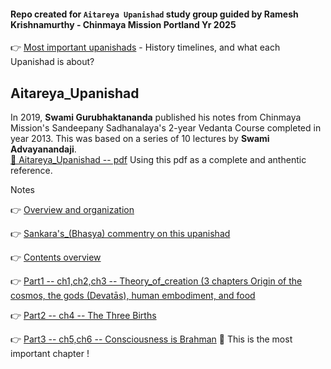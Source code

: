 #### Repo created for `Aitareya Upanishad` study group guided by Ramesh Krishnamurthy - Chinmaya Mission Portland Yr 2025


👉 [Most important upanishads](https://github.com/lgtkgtv/upanishads_vedanta_study/blob/main/about_upanishads.md)  - History timelines, and what each Upanishad is about?

## Aitareya_Upanishad

In 2019, **Swami Gurubhaktananda** published his notes from Chinmaya Mission's Sandeepany Sadhanalaya's 2-year Vedanta Course completed in year 2013. This was based on a series of 10 lectures by **Swami Advayanandaji**.  
[🎯 Aitareya_Upanishad -- pdf](https://chinfo.org/wp-content/uploads/2024/05/34_Aitareya_Upanishad-fced564c-5f2f-45c3-a707-9990f0e6fc3f.pdf)  Using this pdf as a complete and anthentic reference.

Notes    

👉 [Overview and organization](https://github.com/lgtkgtv/upanishads_vedanta_study/blob/main/Aitareya_Upanishad/1_Notes_from--Sw_Gurubhaktanandas--Sandeepanys_Vedanta_Course--2019.md)   

👉 [Sankara's_(Bhasya) commentry on this upanishad](https://github.com/lgtkgtv/upanishads_vedanta_study/blob/main/Aitareya_Upanishad/2_Sankara_Bhasya--from--Rameshji--reformatted.md)  

👉 [Contents overview](https://github.com/lgtkgtv/upanishads_vedanta_study/blob/main/Aitareya_Upanishad/Contents.md)  

👉 [Part1 -- ch1,ch2,ch3 -- Theory_of_creation (3 chapters Origin of the cosmos, the gods (Devatās), human embodiment, and food](https://github.com/lgtkgtv/upanishads_vedanta_study/blob/main/Aitareya_Upanishad/Part1--ch1_ch2_ch3--Theory_of_creation.md)

👉 [Part2 -- ch4 -- The Three Births](https://github.com/lgtkgtv/upanishads_vedanta_study/blob/main/Aitareya_Upanishad/Part2--ch4--The%20Three%20Births.md)

👉 [Part3 -- ch5,ch6 -- Consciousness is Brahman](https://github.com/lgtkgtv/upanishads_vedanta_study/blob/main/Aitareya_Upanishad/Part3--ch5_ch6--Consciousness%20is%20Brahman.md)  🎯 This is the most important chapter !   

